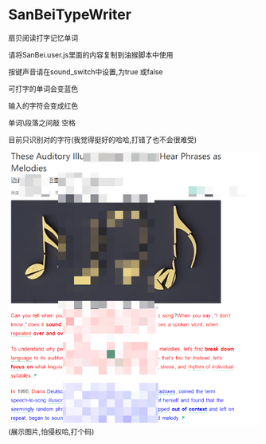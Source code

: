 # SanBeiTypeWriter
扇贝阅读打字记忆单词

请将SanBei.user.js里面的内容复制到油猴脚本中使用

按键声音请在sound_switch中设置,为true 或false

可打字的单词会变蓝色

输入的字符会变成红色

单词\段落之间敲 空格

目前只识别对的字符(我觉得挺好的哈哈,打错了也不会很难受)

![show.png](./show.png)
(展示图片,怕侵权哈,打个码)
